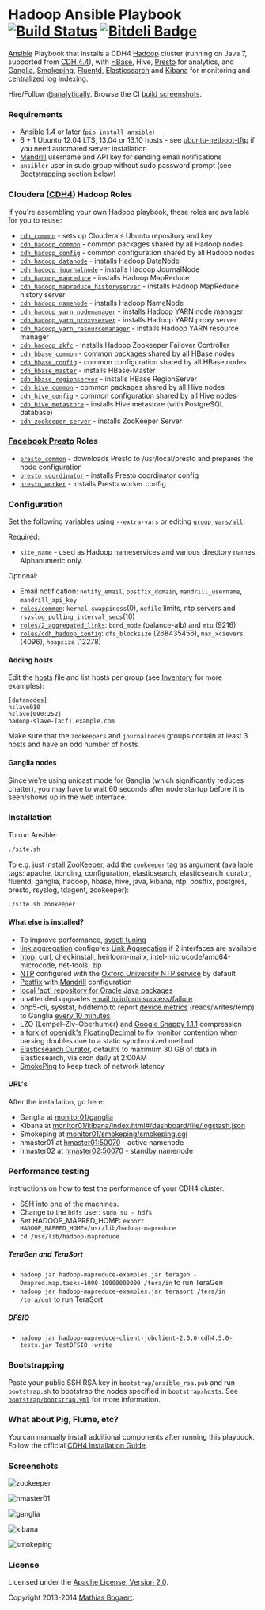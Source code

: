 Hadoop Ansible Playbook [![Build Status](https://travis-ci.org/analytically/hadoop-ansible.png)](https://travis-ci.org/analytically/hadoop-ansible) [![Bitdeli Badge](https://d2weczhvl823v0.cloudfront.net/analytically/hadoop-ansible/trend.png)](https://bitdeli.com/free "Bitdeli Badge")
=======================

[Ansible](http://www.ansibleworks.com/) Playbook that installs a CDH4 [Hadoop](http://hadoop.apache.org/)
cluster (running on Java 7, supported from [CDH 4.4](http://www.cloudera.com/content/cloudera-content/cloudera-docs/CDH4/latest/CDH4-Release-Notes/Whats_New_in_4-4.html)),
with [HBase](http://hbase.apache.org/), Hive, [Presto](http://prestodb.io/) for analytics, and [Ganglia](http://ganglia.sourceforge.net/),
[Smokeping](http://oss.oetiker.ch/smokeping/), [Fluentd](http://fluentd.org/), [Elasticsearch](http://www.elasticsearch.org/)
and [Kibana](http://www.elasticsearch.org/overview/kibana/) for monitoring and centralized log indexing.

Hire/Follow [@analytically](http://twitter.com/analytically). Browse the CI [build screenshots](http://hadoop-ansible.s3-website-us-east-1.amazonaws.com/#artifacts/).

### Requirements

  - [Ansible](http://www.ansibleworks.com/) 1.4 or later (`pip install ansible`)
  - 6 + 1 Ubuntu 12.04 LTS, 13.04 or 13.10 hosts - see [ubuntu-netboot-tftp](https://github.com/analytically/ubuntu-netboot-tftp) if you need automated server installation
  - [Mandrill](http://mandrill.com/) username and API key for sending email notifications
  - `ansibler` user in sudo group without sudo password prompt (see Bootstrapping section below)

### Cloudera ([CDH4](http://www.cloudera.com/content/support/en/documentation/cdh4-documentation/cdh4-documentation-v4-latest.html)) Hadoop Roles

If you're assembling your own Hadoop playbook, these roles are available for you to reuse:

  - [`cdh_common`](roles/cdh_common/) - sets up Cloudera's Ubuntu repository and key
  - [`cdh_hadoop_common`](roles/cdh_hadoop_common/) - common packages shared by all Hadoop nodes
  - [`cdh_hadoop_config`](roles/cdh_hadoop_config/) - common configuration shared by all Hadoop nodes
  - [`cdh_hadoop_datanode`](roles/cdh_hadoop_datanode/) - installs Hadoop DataNode
  - [`cdh_hadoop_journalnode`](roles/cdh_hadoop_journalnode/) - installs Hadoop JournalNode
  - [`cdh_hadoop_mapreduce`](roles/cdh_hadoop_mapreduce/) - installs Hadoop MapReduce
  - [`cdh_hadoop_mapreduce_historyserver`](roles/cdh_hadoop_mapreduce_historyserver/) - installs Hadoop MapReduce history server
  - [`cdh_hadoop_namenode`](roles/cdh_hadoop_namenode/) - installs Hadoop NameNode
  - [`cdh_hadoop_yarn_nodemanager`](roles/cdh_hadoop_yarn_nodemanager/) - installs Hadoop YARN node manager
  - [`cdh_hadoop_yarn_proxyserver`](roles/cdh_hadoop_yarn_proxyserver/) - installs Hadoop YARN proxy server
  - [`cdh_hadoop_yarn_resourcemanager`](roles/cdh_hadoop_yarn_resourcemanager/) - installs Hadoop YARN resource manager
  - [`cdh_hadoop_zkfc`](roles/cdh_hadoop_zkfc/) - installs Hadoop Zookeeper Failover Controller
  - [`cdh_hbase_common`](roles/cdh_hbase_common/) - common packages shared by all HBase nodes
  - [`cdh_hbase_config`](roles/cdh_hbase_common/) - common configuration shared by all HBase nodes
  - [`cdh_hbase_master`](roles/cdh_hbase_master/) - installs HBase-Master
  - [`cdh_hbase_regionserver`](roles/cdh_hbase_regionserver/) - installs HBase RegionServer
  - [`cdh_hive_common`](roles/cdh_hive_common/) - common packages shared by all Hive nodes
  - [`cdh_hive_config`](roles/cdh_hive_config/) - common configuration shared by all Hive nodes
  - [`cdh_hive_metastore`](roles/cdh_hive_metastore/) - installs Hive metastore (with PostgreSQL database)
  - [`cdh_zookeeper_server`](roles/cdh_zookeeper_server/) - installs ZooKeeper Server

### [Facebook Presto](http://prestodb.io/) Roles

  - [`presto_common`](roles/presto_common/) - downloads Presto to /usr/local/presto and prepares the node configuration
  - [`presto_coordinator`](roles/presto_coordinator/) - installs Presto coordinator config
  - [`presto_worker`](roles/presto_worker/) - installs Presto worker config

### Configuration

Set the following variables using `--extra-vars` or editing [`group_vars/all`](group_vars/all):

Required:

- `site_name` - used as Hadoop nameservices and various directory names. Alphanumeric only.

Optional:

- Email notification: `notify_email`, `postfix_domain`, `mandrill_username`, `mandrill_api_key`
- [`roles/common`](roles/common/defaults/main.yml): `kernel_swappiness`(0), `nofile` limits, ntp servers and `rsyslog_polling_interval_secs`(10)
- [`roles/2_aggregated_links`](roles/2_aggregated_links/defaults/main.yml): `bond_mode` (balance-alb) and `mtu` (9216)
- [`roles/cdh_hadoop_config`](roles/cdh_hadoop_config/defaults/main.yml): `dfs_blocksize` (268435456), `max_xcievers` (4096), `heapsize` (12278)

#### Adding hosts

Edit the [hosts](hosts) file and list hosts per group (see [Inventory](http://www.ansibleworks.com/docs/intro_inventory.html) for more examples):

```
[datanodes]
hslave010
hslave[090:252]
hadoop-slave-[a:f].example.com
```

Make sure that the `zookeepers` and `journalnodes` groups contain at least 3 hosts and have an odd number of hosts.

#### Ganglia nodes

Since we're using unicast mode for Ganglia (which significantly reduces chatter), you may have to wait 60 seconds
after node startup before it is seen/shows up in the web interface.

### Installation

To run Ansible:

```sh
./site.sh
```

To e.g. just install ZooKeeper, add the `zookeeper` tag as argument (available tags: apache, bonding, configuration,
elasticsearch, elasticsearch_curator, fluentd, ganglia, hadoop, hbase, hive, java, kibana, ntp, postfix, postgres, presto,
rsyslog, tdagent, zookeeper):

```sh
./site.sh zookeeper
```

#### What else is installed?

  - To improve performance, [sysctl tuning](roles/common/templates/sysctl.conf)
  - [link aggregation](roles/2_aggregated_links/templates/interfaces) configures [Link Aggregation](https://help.ubuntu.com/community/UbuntuBonding) if 2 interfaces are available
  - [htop](http://htop.sourceforge.net/), curl, checkinstall, heirloom-mailx, intel-microcode/amd64-microcode, net-tools, zip
  - [NTP](http://www.ntp.org/) configured with the [Oxford University NTP service](http://www.oucs.ox.ac.uk/network/ntp/) by default
  - [Postfix](http://www.postfix.org/) with [Mandrill](http://mandrill.com/) configuration
  - [local 'apt' repository for Oracle Java packages](https://github.com/flexiondotorg/oab-java6)
  - unattended upgrades [email to inform success/failure](roles/postfix_mandrill/templates/50unattended-upgrades)
  - php5-cli, sysstat, hddtemp to report [device metrics](roles/ganglia_monitor/templates/device-metrics.php)
    (reads/writes/temp) to Ganglia [every 10 minutes](roles/ganglia_monitor/templates/device-metrics.cron.d)
  - LZO (Lempel–Ziv–Oberhumer) and [Google Snappy 1.1.1](https://code.google.com/p/snappy/) compression
  - a [fork of openjdk's FloatingDecimal](https://github.com/airlift/floatingdecimal) to fix monitor contention when parsing doubles due to a static synchronized method
  - [Elasticsearch Curator](https://github.com/elasticsearch/curator), defaults to maximum 30 GB of data in Elasticsearch, via cron daily at 2:00AM
  - [SmokePing](http://oss.oetiker.ch/smokeping/) to keep track of network latency

#### URL's

After the installation, go here:

  - Ganglia at [monitor01/ganglia](http://monitor01/ganglia/)
  - Kibana at [monitor01/kibana/index.html#/dashboard/file/logstash.json](http://monitor01/kibana/index.html#/dashboard/file/logstash.json)
  - Smokeping at [monitor01/smokeping/smokeping.cgi](http://monitor01/smokeping/smokeping.cgi)
  - hmaster01 at [hmaster01:50070](http://hmaster01:50070) - active namenode
  - hmaster02 at [hmaster02:50070](http://hmaster01:50070) - standby namenode

### Performance testing

Instructions on how to test the performance of your CDH4 cluster.

  - SSH into one of the machines.
  - Change to the `hdfs` user: `sudo su - hdfs`
  - Set HADOOP_MAPRED_HOME: `export HADOOP_MAPRED_HOME=/usr/lib/hadoop-mapreduce`
  - `cd /usr/lib/hadoop-mapreduce`

##### TeraGen and TeraSort

  - `hadoop jar hadoop-mapreduce-examples.jar teragen -Dmapred.map.tasks=1000 10000000000 /tera/in` to run TeraGen
  - `hadoop jar hadoop-mapreduce-examples.jar terasort /tera/in /tera/out` to run TeraSort

##### DFSIO

  - `hadoop jar hadoop-mapreduce-client-jobclient-2.0.0-cdh4.5.0-tests.jar TestDFSIO -write`

### Bootstrapping

Paste your public SSH RSA key in `bootstrap/ansible_rsa.pub` and run `bootstrap.sh` to bootstrap the nodes
specified in `bootstrap/hosts`. See [`bootstrap/bootstrap.yml`](bootstrap/bootstrap.yml) for more information.

### What about Pig, Flume, etc?

You can manually install additional components after running this playbook. Follow the
official [CDH4 Installation Guide](http://www.cloudera.com/content/cloudera-content/cloudera-docs/CDH4/latest/CDH4-Installation-Guide/CDH4-Installation-Guide.html).

### Screenshots

![zookeeper](images/zookeeper.png)

![hmaster01](images/hmaster01.png)

![ganglia](images/ganglia.png)

![kibana](images/kibana.png)

![smokeping](images/smokeping.png)

### License

Licensed under the [Apache License, Version 2.0](http://www.apache.org/licenses/LICENSE-2.0).

Copyright 2013-2014 [Mathias Bogaert](mailto:mathias.bogaert@gmail.com).
